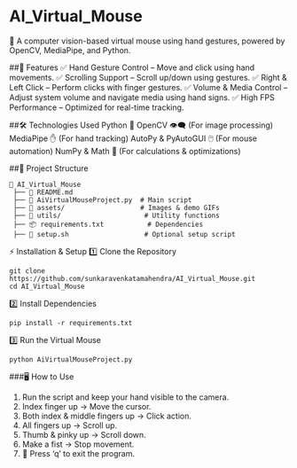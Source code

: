 # AI_Virtual_Mouse
🚀 A computer vision-based virtual mouse using hand gestures, powered by OpenCV, MediaPipe, and Python.

##📌 Features
✅ Hand Gesture Control – Move and click using hand movements.
✅ Scrolling Support – Scroll up/down using gestures.
✅ Right & Left Click – Perform clicks with finger gestures.
✅ Volume & Media Control – Adjust system volume and navigate media using hand signs.
✅ High FPS Performance – Optimized for real-time tracking.

##🛠️ Technologies Used
Python 🐍
OpenCV 👁️‍🗨️ (For image processing)
MediaPipe ✋ (For hand tracking)
AutoPy & PyAutoGUI 🖱️ (For mouse automation)
NumPy & Math 📏 (For calculations & optimizations)

##📂 Project Structure

```
📁 AI_Virtual_Mouse
 ├── 📝 README.md
 ├── 📜 AiVirtualMouseProject.py  # Main script
 ├── 📸 assets/                   # Images & demo GIFs
 ├── 📂 utils/                     # Utility functions
 ├── 📦 requirements.txt           # Dependencies
 ├── 🔧 setup.sh                   # Optional setup script
```
⚡ Installation & Setup
1️⃣ Clone the Repository

```
git clone https://github.com/sunkaravenkatamahendra/AI_Virtual_Mouse.git
cd AI_Virtual_Mouse
```
2️⃣ Install Dependencies

```
pip install -r requirements.txt
```
3️⃣ Run the Virtual Mouse

```
python AiVirtualMouseProject.py
```

###🖥️ How to Use

1. Run the script and keep your hand visible to the camera.
2. Index finger up → Move the cursor.
3. Both index & middle fingers up → Click action.
4. All fingers up → Scroll up.
5. Thumb & pinky up → Scroll down.
6. Make a fist → Stop movement.
7. 🛑 Press ‘q’ to exit the program.

